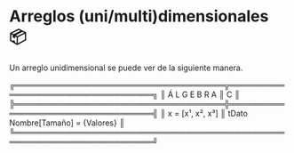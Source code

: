 # Arreglos (uni/multi)dimensionales :package:
Un arreglo unidimensional se puede ver de la siguiente manera.

╔══════════════════════════════════════╦════════════════════════════════════╗
║             Á L G E B R A            ║                  C                 ║ 
╠══════════════════════════════════════╬════════════════════════════════════╣
║           x = [x¹, x², x³]           ║  tDato Nombre[Tamaño] = {Valores}  ║
╚═══════════════════════════════════════════════════════════════════════════╝
